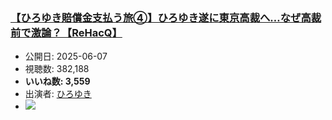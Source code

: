 ### [【ひろゆき賠償金支払う旅④】ひろゆき遂に東京高裁へ…なぜ高裁前で激論？【ReHacQ】](https://www.youtube.com/watch?v=mNq4pyhZl3M)
-   公開日: 2025-06-07
-   視聴数: 382,188
-   **いいね数: 3,559**
-   出演者: [ひろゆき](/rehacq_fan/people/ひろゆき "wikilink")
- [![](https://img.youtube.com/vi/mNq4pyhZl3M/hqdefault.jpg)](https://www.youtube.com/watch?v=mNq4pyhZl3M)
